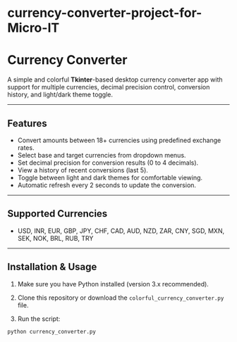 # currency-converter-project-for-Micro-IT
# Currency Converter

A simple and colorful **Tkinter**-based desktop currency converter app with support for multiple currencies, decimal precision control, conversion history, and light/dark theme toggle.

---

## Features

- Convert amounts between 18+ currencies using predefined exchange rates.
- Select base and target currencies from dropdown menus.
- Set decimal precision for conversion results (0 to 4 decimals).
- View a history of recent conversions (last 5).
- Toggle between light and dark themes for comfortable viewing.
- Automatic refresh every 2 seconds to update the conversion.

---

## Supported Currencies

- USD, INR, EUR, GBP, JPY, CHF, CAD, AUD, NZD, ZAR, CNY, SGD, MXN, SEK, NOK, BRL, RUB, TRY

---

## Installation & Usage

1. Make sure you have Python installed (version 3.x recommended).

2. Clone this repository or download the `colorful_currency_converter.py` file.

3. Run the script:

```bash
python currency_converter.py
